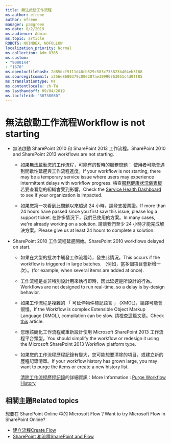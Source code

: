 ```yaml
---
title: 無法啟動工作流程
ms.author: efrene
author: efrene
manager: pamgreen
ms.date: 8/2/2019
ms.audience: Admin
ms.topic: article
ROBOTS: NOINDEX, NOFOLLOW
localization_priority: Normal
ms.collection: Adm_O365
ms.custom:
- "9000144"
- "1670"
ms.openlocfilehash: 2d85dcf9111d48cb529c583c733823b404eb3188
ms.sourcegitcommit: a256e8680379c006287ae30996763051c4d9ff85
ms.translationtype: MT
ms.contentlocale: zh-TW
ms.lasthandoff: 09/04/2019
ms.locfileid: "36738080"
---
```

# <a name="workflow-is-not-starting"></a><span data-ttu-id="8446f-102">無法啟動工作流程</span><span class="sxs-lookup"><span data-stu-id="8446f-102">Workflow is not starting</span></span>

- <span data-ttu-id="8446f-103">無法啟動 SharePoint 2010 和 SharePoint 2013 工作流程。</span><span class="sxs-lookup"><span data-stu-id="8446f-103">SharePoint 2010 and SharePoint 2013 workflows are not starting.</span></span>

    - <span data-ttu-id="8446f-104">如果無法啟動您的工作流程，可能有的暫時的服務問題： 使用者可能會遇到間歇性延遲與工作流程進度。</span><span class="sxs-lookup"><span data-stu-id="8446f-104">If your workflow is not starting, there may be a temporary service issue where users may experience intermittent delays with workflow progress.</span></span> <span data-ttu-id="8446f-105">檢查[服務健康狀況儀表板](https:/admin.microsoft.com/AdminPortal/Home#/servicehealth)若要查看您的組織會受到影響。</span><span class="sxs-lookup"><span data-stu-id="8446f-105">Check the [Service Health Dashboard](https:/admin.microsoft.com/AdminPortal/Home#/servicehealth) to see if your organization is impacted.</span></span>

    - <span data-ttu-id="8446f-106">如果您第一次看到此問題以來超過 24 小時，請登支援票證。</span><span class="sxs-lookup"><span data-stu-id="8446f-106">If more than 24 hours have passed since you first saw this issue, please log a support ticket.</span></span> <span data-ttu-id="8446f-107">在許多情況下，我們已使用的方案。</span><span class="sxs-lookup"><span data-stu-id="8446f-107">In many cases, we're already working on a solution.</span></span> <span data-ttu-id="8446f-108">請讓我們至少 24 小時才能完成解決方案。</span><span class="sxs-lookup"><span data-stu-id="8446f-108">Please give us at least 24 hours to complete a solution.</span></span>

- <span data-ttu-id="8446f-109">SharePoint 2010 工作流程延遲開始。</span><span class="sxs-lookup"><span data-stu-id="8446f-109">SharePoint 2010 workflows delayed on start.</span></span>

    - <span data-ttu-id="8446f-110">如果在大型的批次中觸發工作流程時，發生此情況。</span><span class="sxs-lookup"><span data-stu-id="8446f-110">This occurs if the workflow is triggered in large batches.</span></span> <span data-ttu-id="8446f-111">（例如，當多個項目會新增一次）。</span><span class="sxs-lookup"><span data-stu-id="8446f-111">(for example, when several items are added at once).</span></span>

    - <span data-ttu-id="8446f-112">工作流程是並非特別設計用來執行即時，因此延遲是所設計的行為。</span><span class="sxs-lookup"><span data-stu-id="8446f-112">Workflows are not designed to run real-time, so a delay is by-design behavior.</span></span>

   -  <span data-ttu-id="8446f-113">如果工作流程是複雜的 「 可延伸物件標記語言 」 (XMOL)，編譯可能會很慢。</span><span class="sxs-lookup"><span data-stu-id="8446f-113">If the Workflow is complex Extensible Object Markup Language (XMOL), compilation can be slow.</span></span> <span data-ttu-id="8446f-114">請檢查[這](https://support.microsoft.com//kb/3043697)篇文章。</span><span class="sxs-lookup"><span data-stu-id="8446f-114">Check [this](https://support.microsoft.com//kb/3043697) article.</span></span>

    - <span data-ttu-id="8446f-115">您應該簡化工作流程或重新設計使用 Microsoft SharePoint 2013 工作流程平台類型。</span><span class="sxs-lookup"><span data-stu-id="8446f-115">You should simplify the workflow or redesign it using the Microsoft SharePoint 2013 Workflow platform type.</span></span>

    - <span data-ttu-id="8446f-116">如果您的工作流程歷程記錄有變大，您可能想要清除的項目，或建立新的歷程記錄清單。</span><span class="sxs-lookup"><span data-stu-id="8446f-116">If your workflow history has grown large, you may want to purge the items or create a new history list.</span></span>

        <span data-ttu-id="8446f-117">[清除工作流程歷程記錄](https://blogs.technet.microsoft.com/marj/2015/08/07/sharepoint-2010-workflows-best-practice-purge-workflow-history-list-items/)的詳細資訊：</span><span class="sxs-lookup"><span data-stu-id="8446f-117">More Information : [Purge Workflow History](https://blogs.technet.microsoft.com/marj/2015/08/07/sharepoint-2010-workflows-best-practice-purge-workflow-history-list-items/)</span></span>


## <a name="related-topics"></a><span data-ttu-id="8446f-118">相關主題</span><span class="sxs-lookup"><span data-stu-id="8446f-118">Related topics</span></span>
<span data-ttu-id="8446f-119">想要在 SharePoint Online 中的 Microsoft Flow？</span><span class="sxs-lookup"><span data-stu-id="8446f-119">Want to try Microsoft Flow in SharePoint Online?</span></span>
- [<span data-ttu-id="8446f-120">建立流程</span><span class="sxs-lookup"><span data-stu-id="8446f-120">Create Flow</span></span>](https://support.office.com/article/Create-a-flow-for-a-list-or-library-in-SharePoint-Online-or-OneDrive-for-Business-a9c3e03b-0654-46af-a254-20252e580d01) 
- [<span data-ttu-id="8446f-121">SharePoint 和流程</span><span class="sxs-lookup"><span data-stu-id="8446f-121">SharePoint and Flow</span></span>](https://flow.microsoft.com/blog/sharepoint-and-flow/) 


